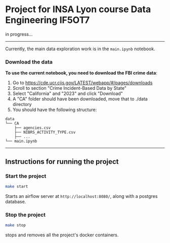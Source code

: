# Project for INSA Lyon course Data Engineering IF5OT7

in progress...

---

Currently, the main data exploration work is in the `main.ipynb` notebook.

### Download the data

**To use the current notebook, you need to download the FBI crime data**:

1. Go to https://cde.ucr.cjis.gov/LATEST/webapp/#/pages/downloads
2. Scroll to section "Crime Incident-Based Data by State"
3. Select "California" and "2023" and click "Download"
4. A "CA" folder should have been downloaded, move that to ./data directory
5. You should have the following structure:

```
data
└── CA
    ├── agencies.csv
    ├── NIBRS_ACTIVITY_TYPE.csv
    ├── ...
└── main.ipynb
```

---

## Instructions for running the project

### Start the project

```bash
make start
```

Starts an airflow server at `http://localhost:8080/`, along with a postgres database.

### Stop the project

```bash
make stop
```

stops and removes all the project's docker containers.
